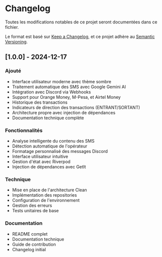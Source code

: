 # Changelog

Toutes les modifications notables de ce projet seront documentées dans ce fichier.

Le format est basé sur [Keep a Changelog](https://keepachangelog.com/en/1.0.0/),
et ce projet adhère au [Semantic Versioning](https://semver.org/spec/v2.0.0.html).

## [1.0.0] - 2024-12-17

### Ajouté
- Interface utilisateur moderne avec thème sombre
- Traitement automatique des SMS avec Google Gemini AI
- Intégration avec Discord via Webhooks
- Support pour Orange Money, M-Pesa, et Airtel Money
- Historique des transactions
- Indicateurs de direction des transactions (ENTRANT/SORTANT)
- Architecture propre avec injection de dépendances
- Documentation technique complète

### Fonctionnalités
- Analyse intelligente du contenu des SMS
- Détection automatique de l'opérateur
- Formatage personnalisé des messages Discord
- Interface utilisateur intuitive
- Gestion d'état avec Riverpod
- Injection de dépendances avec GetIt

### Technique
- Mise en place de l'architecture Clean
- Implémentation des repositories
- Configuration de l'environnement
- Gestion des erreurs
- Tests unitaires de base

### Documentation
- README complet
- Documentation technique
- Guide de contribution
- Changelog initial
